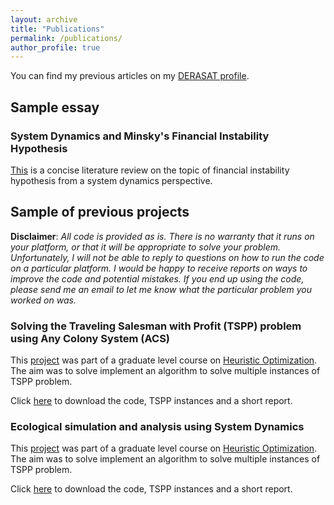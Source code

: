 ```yaml
---
layout: archive
title: "Publications"
permalink: /publications/
author_profile: true
---
```



You can find my previous articles on my [DERASAT profile](https://www.derasat.org.bh/research-analysis/experts/abdulaziz-aldosseri/).

## Sample essay
### System Dynamics and Minsky's Financial Instability Hypothesis
[This](https:///abdulaziz-aldoseri.github.io/files/SD/Minsky.pdf) is a concise literature review on the topic of financial instability hypothesis from a system dynamics perspective.


## Sample of previous projects
**Disclaimer**: _All code is provided as is. There is no warranty that it runs on your platform, or that it will be appropriate to solve your problem. Unfortunately, I will not be able to reply to questions on how to run the code on a particular platform. I would be happy to receive reports on ways to improve the code and potential mistakes. If you end up using the code, please send me an email to let me know what the particular problem you worked on was._

### Solving the Traveling Salesman with Profit (TSPP) problem using Any Colony System (ACS)
This [project](https:///abdulaziz-aldoseri.github.io/files/TSPP_ACS/Project.pdf) was part of a graduate level course on [Heuristic Optimization](https:///abdulaziz-aldoseri.github.io/files/TSPP_ACS/IE_517_syllabus.PDF). The aim was to solve implement an algorithm to solve multiple instances of TSPP problem.

Click [here](https:///abdulaziz-aldoseri.github.io/files/TSPP_ACS/TSPP.rar) to download the code, TSPP instances and a short report.

### Ecological simulation and analysis using System Dynamics
This [project](https:///abdulaziz-aldoseri.github.io/files/SD/) was part of a graduate level course on [Heuristic Optimization](https:///abdulaziz-aldoseri.github.io/files/SD/). The aim was to solve implement an algorithm to solve multiple instances of TSPP problem.

Click [here](https:///abdulaziz-aldoseri.github.io/files/SD) to download the code, TSPP instances and a short report.




